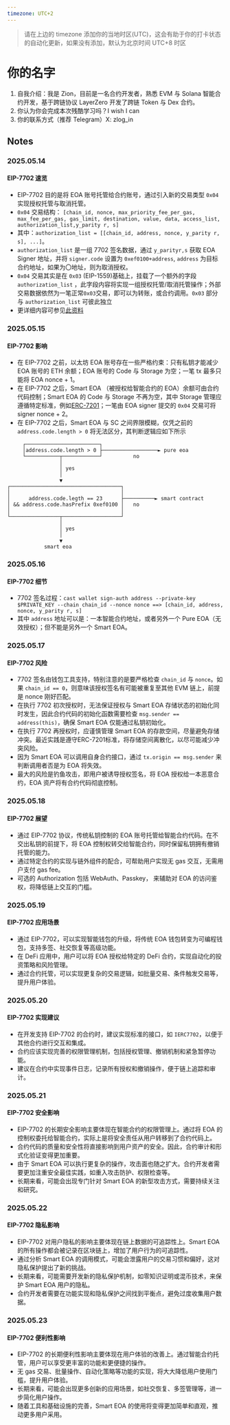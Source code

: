 ```yaml
---
timezone: UTC+2
---
```


> 请在上边的 timezone 添加你的当地时区(UTC)，这会有助于你的打卡状态的自动化更新，如果没有添加，默认为北京时间 UTC+8 时区


# 你的名字

1. 自我介绍：我是 Zion，目前是一名合约开发者，熟悉 EVM 与 Solana 智能合约开发，基于跨链协议 LayerZero 开发了跨链 Token 与 Dex 合约。
2. 你认为你会完成本次残酷学习吗？I wish I can
3. 你的联系方式（推荐 Telegram）X: zlog_in

## Notes

<!-- Content_START -->

### 2025.05.14

#### EIP-7702 速览

* EIP-7702 目的是将 EOA 账号托管给合约账号，通过引入新的交易类型 `0x04` 实现授权托管与取消托管。
* `0x04` 交易结构： `[chain_id, nonce, max_priority_fee_per_gas, max_fee_per_gas, gas_limit, destination, value, data, access_list, authorization_list,y_parity r, s]`
* 其中：`authorization_list = [[chain_id, address, nonce, y_parity r, s], ...]`。
* `authorization_list` 是一组 7702 签名数据，通过 `y_parityr,s` 获取 EOA Signer 地址，并将 `signer.code` 设置为 `0xef0100+address`, `address`  为目标合约地址，如果为〇地址，则为取消授权。
* `0x04` 交易其实是在 `0x03` (EIP-1559)基础上，挂载了一个额外的字段 `authorization_list` ，此字段内容将实现一组授权托管/取消托管操作；外部交易数据依然为一笔正常`0x03`交易，即可以为转账，或合约调用。`0x03` 部分与 `authorization_list` 可彼此独立
* 更详细内容可参见[此资料](https://docs.google.com/presentation/d/1CGHSzlRl-d8nxzPtAYF6Aq5wkCORvxg3SFs96TICAPg/edit?usp=sharing)

### 2025.05.15

#### EIP-7702 影响
* 在 EIP-7702 之前，以太坊 EOA 账号存在一些严格约束：只有私钥才能减少 EOA 账号的 ETH 余额；EOA 账号的 Code 与 Storage 为空；一笔 tx 最多只能将 EOA nonce + 1。
* 在 EIP-7702 之后，Smart EOA （被授权给智能合约的 EOA）余额可由合约代码控制；Smart EOA 的 Code 与 Storage 不再为空，其中 Storage 管理应遵循特定标准，例如[ERC-7201](https://eips.ethereum.org/EIPS/eip-7201)；一笔由 EOA signer 提交的 `0x04` 交易可将 signer nonce + 2。
* 在 EIP-7702 之后，Smart EOA 与 SC 之间界限模糊，仅凭之前的 `address.code.length > 0` 将无法区分，其判断逻辑应如下所示
```
     ┌────────────────────────┐                                 
     │address.code.length > 0 ├──────────────────► pure eoa     
     └───────────┬────────────┘          no                     
                 │                                              
                 │ yes                                          
                 │                                              
                 ▼                                              
┌────────────────────────────────────┐                          
│                                    │                          
│      address.code.legth == 23      ├──────────► smart contract
│ && address.code.hasPrefix 0xef0100 │   no                     
│                                    │                          
└────────────────┬───────────────────┘                          
                 │                                              
                 │ yes                                          
                 │                                              
                 ▼                                              
            smart eoa                                                                                     
```

### 2025.05.16

#### EIP-7702 细节
* 7702 签名过程：`cast wallet sign-auth address --private-key $PRIVATE_KEY --chain chain_id --nonce nonce ==> [chain_id, address, nonce, y_parity r, s]`
* 其中 `address` 地址可以是：一本智能合约地址，或者另外一个 Pure EOA（无效授权）；但不能是另外一个 Smart EOA。

### 2025.05.17

#### EIP-7702 风险
* 7702 签名由钱包工具支持，特别注意的是要严格检查 `chain_id` 与 `nonce`。如果 `chain_id == 0`，则意味该授权签名有可能被重复至其他 EVM 链上，前提是 nonce 刚好匹配。
* 在执行 7702 初次授权时，无法保证授权与 Smart EOA 存储状态的初始化同时发生，因此合约代码的初始化函数需要检查 `msg.sender == address(this)`，确保 Smart EOA 仅能通过私钥初始化。
* 在执行 7702 再授权时，应谨慎管理 Smart EOA 的存款空间，尽量避免存储冲突。最近实践是遵守ERC-7201标准，将存储空间离散化，以尽可能减少冲突风险。
* 因为 Smart EOA 可以调用自身合约接口，通过 `tx.origin == msg.sender` 来判断调用者否是为 EOA 将失效。
* 最大的风险是钓鱼攻击，即用户被诱导授权签名，将 EOA 授权给一本恶意合约，EOA 资产将有合约代码彻底控制。

### 2025.05.18
#### EIP-7702 展望
* 通过 EIP-7702 协议，传统私钥控制的 EOA 账号托管给智能合约代码。在不交出私钥的前提下，将 EOA 控制权转交给智能合约，同时保留私钥拥有撤销托管的能力。
* 通过特定合约的实现与链外组件的配合，可帮助用户实现无 gas 交互，无需用户支付 gas fee。
* 可选的 Authorization 包括 WebAuth、Passkey， 来辅助对 EOA 的访问鉴权，将降低链上交互的门槛。

### 2025.05.19
#### EIP-7702 应用场景
* 通过 EIP-7702，可以实现智能钱包的升级，将传统 EOA 钱包转变为可编程钱包，支持多签、社交恢复等高级功能。
* 在 DeFi 应用中，用户可以将 EOA 授权给特定的 DeFi 合约，实现自动化的投资策略和风险管理。
* 通过合约托管，可以实现更复杂的交易逻辑，如批量交易、条件触发交易等，提升用户体验。

### 2025.05.20
#### EIP-7702 实现建议
* 在开发支持 EIP-7702 的合约时，建议实现标准的接口，如 `IERC7702`，以便于其他合约进行交互和集成。
* 合约应该实现完善的权限管理机制，包括授权管理、撤销机制和紧急暂停功能。
* 建议在合约中实现事件日志，记录所有授权和撤销操作，便于链上追踪和审计。

### 2025.05.21
#### EIP-7702 安全影响
* EIP-7702 的长期安全影响主要体现在智能合约的权限管理上。通过将 EOA 的控制权委托给智能合约，实际上是将安全责任从用户转移到了合约代码上。
* 合约代码的质量和安全性将直接影响到用户资产的安全。因此，合约审计和形式化验证变得更加重要。
* 由于 Smart EOA 可以执行更复杂的操作，攻击面也随之扩大。合约开发者需要更加注重安全最佳实践，如重入攻击防护、权限检查等。
* 长期来看，可能会出现专门针对 Smart EOA 的新型攻击方式，需要持续关注和研究。

### 2025.05.22
#### EIP-7702 隐私影响
* EIP-7702 对用户隐私的影响主要体现在链上数据的可追踪性上。Smart EOA 的所有操作都会被记录在区块链上，增加了用户行为的可追踪性。
* 通过分析 Smart EOA 的调用模式，可能会泄露用户的交易习惯和偏好，这对隐私保护提出了新的挑战。
* 长期来看，可能需要开发新的隐私保护机制，如零知识证明或混币技术，来保护 Smart EOA 用户的隐私。
* 合约开发者需要在功能实现和隐私保护之间找到平衡点，避免过度收集用户数据。

### 2025.05.23
#### EIP-7702 便利性影响
* EIP-7702 的长期便利性影响主要体现在用户体验的改善上。通过智能合约托管，用户可以享受更丰富的功能和更便捷的操作。
* 无 gas 交易、批量操作、自动化策略等功能的实现，将大大降低用户使用门槛，提升用户体验。
* 长期来看，可能会出现更多创新的应用场景，如社交恢复、多签管理等，进一步简化用户操作。
* 随着工具和基础设施的完善，Smart EOA 的使用将变得更加简单和直观，推动更多用户采用。
<!-- Content_END --> 